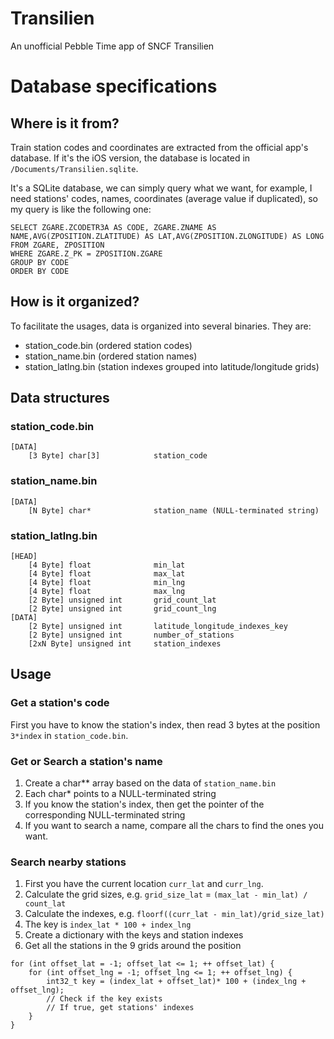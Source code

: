 # Transilien
An unofficial Pebble Time app of SNCF Transilien

# Database specifications
## Where is it from?
Train station codes and coordinates are extracted from the official app's database. If it's the iOS version, the database is located in `/Documents/Transilien.sqlite`.

It's a SQLite database, we can simply query what we want, for example, I need stations' codes, names, coordinates (average value if duplicated), so my query is like the following one:

```
SELECT ZGARE.ZCODETR3A AS CODE, ZGARE.ZNAME AS NAME,AVG(ZPOSITION.ZLATITUDE) AS LAT,AVG(ZPOSITION.ZLONGITUDE) AS LONG
FROM ZGARE, ZPOSITION
WHERE ZGARE.Z_PK = ZPOSITION.ZGARE
GROUP BY CODE
ORDER BY CODE
```

## How is it organized?
To facilitate the usages, data is organized into several binaries. They are:

* station\_code.bin (ordered station codes)
* station\_name.bin (ordered station names)
* station\_latlng.bin (station indexes grouped into latitude/longitude grids)

## Data structures
### station\_code.bin
```
[DATA]
	[3 Byte] char[3]			station_code
```
### station\_name.bin
```
[DATA]
	[N Byte] char*				station_name (NULL-terminated string)
```
### station\_latlng.bin

```
[HEAD]
	[4 Byte] float				min_lat
	[4 Byte] float				max_lat
	[4 Byte] float				min_lng
	[4 Byte] float				max_lng
	[2 Byte] unsigned int		grid_count_lat
	[2 Byte] unsigned int		grid_count_lng
[DATA]
	[2 Byte] unsigned int		latitude_longitude_indexes_key
	[2 Byte] unsigned int		number_of_stations
	[2xN Byte] unsigned int		station_indexes
```
## Usage
### Get a station's code
First you have to know the station's index, then read 3 bytes at the position `3*index` in `station_code.bin`.

### Get or Search a station's name
1. Create a char** array based on the data of `station_name.bin`
2. Each char* points to a NULL-terminated string
3. If you know the station's index, then get the pointer of the corresponding NULL-terminated string
4. If you want to search a name, compare all the chars to find the ones you want.

### Search nearby stations
1. First you have the current location `curr_lat` and `curr_lng`.
2. Calculate the grid sizes, e.g. `grid_size_lat` = `(max_lat - min_lat) / count_lat`
3. Calculate the indexes, e.g. `floorf((curr_lat - min_lat)/grid_size_lat)`
4. The key is `index_lat * 100 + index_lng`
5. Create a dictionary with the keys and station indexes
6. Get all the stations in the 9 grids around the position

```
for (int offset_lat = -1; offset_lat <= 1; ++ offset_lat) {
	for (int offset_lng = -1; offset_lng <= 1; ++ offset_lng) {
		int32_t key = (index_lat + offset_lat)* 100 + (index_lng + offset_lng);
		// Check if the key exists
		// If true, get stations' indexes
	}
}
```

